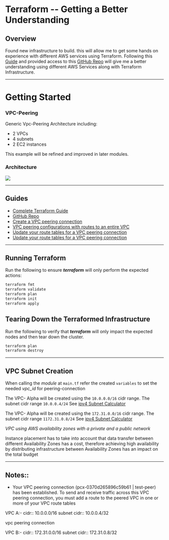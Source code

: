 # Terraform -- Getting a Better Understanding

## Overview

Found new infrastructure to build. this will allow me to get some hands on experience with different AWS services using Terraform. Following this [Guide](https://www.itwonderlab.com/en/terraform-ansible-aws-howto/)  and provided access to this [GitHub Repo](https://github.com/itwonderlab/terraform-aws-ec2-rds-basic-free) will give me a better understanding using different AWS Services along with Terraform Infrastructure.

-----


# Getting Started

### VPC-Peering

Generic Vpc-Peering Architecture including:
   - 2 VPCs
   - 4 subnets
   - 2 EC2 instances

This example will be refined and improved in later modules.

### Architecture
![](infrasturcture-diagram/AWS-VPC-Peering–Tutorial.png)

----

## Guides
- [Complete Terraform Guide](https://www.itwonderlab.com/en/terraform-ansible-aws-howto/)
- [GitHub Repo](https://github.com/itwonderlab/terraform-aws-ec2-rds-basic-free)
- [Create a VPC peering connection](https://docs.aws.amazon.com/vpc/latest/peering/create-vpc-peering-connection.html)
- [VPC peering configurations with routes to an entire VPC](https://docs.aws.amazon.com/vpc/latest/peering/peering-configurations-full-access.html#two-vpcs-full-access)
- [Update your route tables for a VPC peering connection](https://docs.aws.amazon.com/vpc/latest/peering/vpc-peering-routing.html)
- [Update your route tables for a VPC peering connection](https://docs.aws.amazon.com/vpc/latest/peering/vpc-peering-routing.html)

----

## Running Terraform

Run the following to ensure ***terraform*** will only perform the expected
actions:

```sh
terraform fmt
terraform validate
terraform plan
terraform init
terraform apply
```

## Tearing Down the Terraformed Infrastructure

Run the following to verify that ***terraform*** will only impact the expected
nodes and then tear down the cluster.

```sh
terraform plan
terraform destroy
```
----


## VPC Subnet Creation

When calling the *module* at `main.tf` refer the created `variables` to set the needed *vpc_id* for peering-connection

The VPC- Alpha will be created using the `10.0.0.0/16` cidr range. The subnet cidr range `10.0.0.4/24` See [ipv4 Subnet Calculator](https://www.site24x7.com/tools/ipv4-subnetcalculator.html)

The VPC- Alpha will be created using the `172.31.0.0/16` cidr range. The subnet cidr range `1172.31.0.8/24` See [ipv4 Subnet Calculator](https://www.site24x7.com/tools/ipv4-subnetcalculator.html)

*VPC using AWS availability zones with a private and a public network*

Instance placement has to take into account that data transfer between different Availability Zones has a cost, therefore achieving high availability by distributing infrastructure between Availability Zones has an impact on the total budget

----

## Notes::
- Your VPC peering connection (pcx-0370d265896c59b61 | test-peer) has been established.
To send and receive traffic across this VPC peering connection, you must add a route to the peered VPC in one or more of your VPC route tables



VPC A:-
cidr:: 10.0.0.0/16
subnet cidr:: 10.0.0.4/32

vpc peering connection

VPC B:-
cidr:: 172.31.0.0/16
subnet cidr:: 172.31.0.8/32
